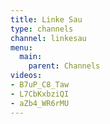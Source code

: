 ```yaml
---
title: Linke Sau
type: channels
channel: linkesau
menu:
  main:
    parent: Channels
videos:
- B7uP_C8_Taw
- L7CbKxbziQI
- aZb4_WR6rMU
---
```

